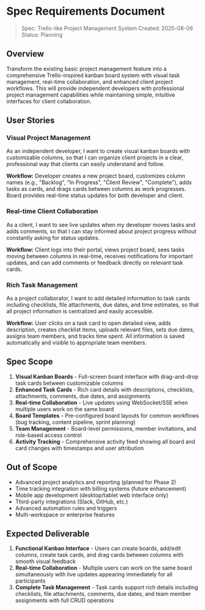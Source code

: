 # Spec Requirements Document

> Spec: Trello-like Project Management System
> Created: 2025-08-06
> Status: Planning

## Overview

Transform the existing basic project management feature into a comprehensive Trello-inspired kanban board system with visual task management, real-time collaboration, and enhanced client project workflows. This will provide independent developers with professional project management capabilities while maintaining simple, intuitive interfaces for client collaboration.

## User Stories

### Visual Project Management

As an independent developer, I want to create visual kanban boards with customizable columns, so that I can organize client projects in a clear, professional way that clients can easily understand and follow.

**Workflow:** Developer creates a new project board, customizes column names (e.g., "Backlog", "In Progress", "Client Review", "Complete"), adds tasks as cards, and drags cards between columns as work progresses. Board provides real-time status updates for both developer and client.

### Real-time Client Collaboration

As a client, I want to see live updates when my developer moves tasks and adds comments, so that I can stay informed about project progress without constantly asking for status updates.

**Workflow:** Client logs into their portal, views project board, sees tasks moving between columns in real-time, receives notifications for important updates, and can add comments or feedback directly on relevant task cards.

### Rich Task Management

As a project collaborator, I want to add detailed information to task cards including checklists, file attachments, due dates, and time estimates, so that all project information is centralized and easily accessible.

**Workflow:** User clicks on a task card to open detailed view, adds description, creates checklist items, uploads relevant files, sets due dates, assigns team members, and tracks time spent. All information is saved automatically and visible to appropriate team members.

## Spec Scope

1. **Visual Kanban Boards** - Full-screen board interface with drag-and-drop task cards between customizable columns
2. **Enhanced Task Cards** - Rich card details with descriptions, checklists, attachments, comments, due dates, and assignments
3. **Real-time Collaboration** - Live updates using WebSocket/SSE when multiple users work on the same board
4. **Board Templates** - Pre-configured board layouts for common workflows (bug tracking, content pipeline, sprint planning)
5. **Team Management** - Board-level permissions, member invitations, and role-based access control
6. **Activity Tracking** - Comprehensive activity feed showing all board and card changes with timestamps and user attribution

## Out of Scope

- Advanced project analytics and reporting (planned for Phase 2)
- Time tracking integration with billing systems (future enhancement)
- Mobile app development (desktop/tablet web interface only)
- Third-party integrations (Slack, GitHub, etc.)
- Advanced automation rules and triggers
- Multi-workspace or enterprise features

## Expected Deliverable

1. **Functional Kanban Interface** - Users can create boards, add/edit columns, create task cards, and drag cards between columns with smooth visual feedback
2. **Real-time Collaboration** - Multiple users can work on the same board simultaneously with live updates appearing immediately for all participants
3. **Complete Task Management** - Task cards support rich details including checklists, file attachments, comments, due dates, and team member assignments with full CRUD operations
